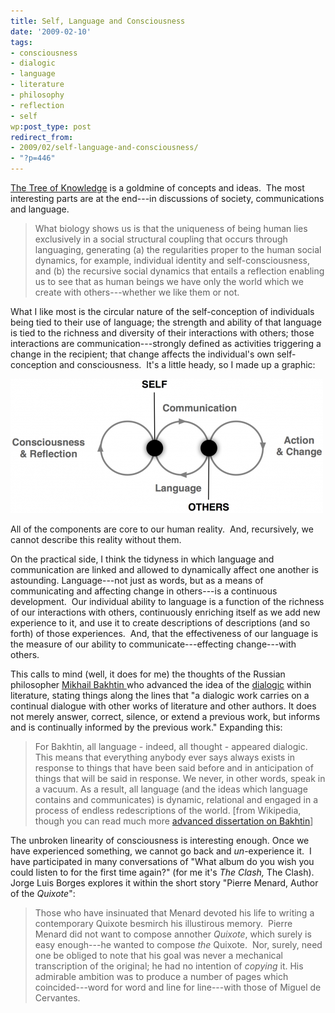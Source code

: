 ```yaml
---
title: Self, Language and Consciousness
date: '2009-02-10'
tags:
- consciousness
- dialogic
- language
- literature
- philosophy
- reflection
- self
wp:post_type: post
redirect_from:
- 2009/02/self-language-and-consciousness/
- "?p=446"
---
```


[The Tree of Knowledge](http://www.amazon.com/Tree-Knowledge-Humberto-R-Maturana/dp/0877736421?tag=particculturf-20) is a goldmine of concepts and ideas.  The most interesting parts are at the end---in discussions of society, communications and language.

>

> What biology shows us is that the uniqueness of being human lies exclusively in a social structural coupling that occurs through languaging, generating (a) the regularities proper to the human social dynamics, for example, individual identity and self-consciousness, and (b) the recursive social dynamics that entails a reflection enabling us to see that as human beings we have only the world which we create with others---whether we like them or not.

What I like most is the circular nature of the self-conception of individuals being tied to their use of language; the strength and ability of that language is tied to the richness and diversity of their interactions with others; those interactions are communication---strongly defined as activities triggering a change in the recipient; that change affects the individual's own self-conception and consciousness.  It's a little heady, so I made up a graphic:

![Self, Language and Communication](/uploads/2009-02-10-Self-Language-and-Consciousness/language-self-communication-500x215.png "Self, Language and Communication")

All of the components are core to our human reality.  And, recursively, we cannot describe this reality without them.

On the practical side, I think the tidyness in which language and communication are linked and allowed to dynamically affect one another is astounding. Language---not just as words, but as a means of communicating and affecting change in others---is a continuous development.  Our individual ability to language is a function of the richness of our interactions with others, continuously enriching itself as we add new experience to it, and use it to create descriptions of descriptions (and so forth) of those experiences.  And, that the effectiveness of our language is the measure of our ability to communicate---effecting change---with others.

This calls to mind (well, it does for me) the thoughts of the Russian philosopher [Mikhail Bakhtin ](http://en.wikipedia.org/wiki/Bakhtin)who advanced the idea of the [dialogic](http://en.wikipedia.org/wiki/Dialogic) within literature, stating things along the lines that "a dialogic work carries on a continual dialogue with other works of literature and other authors. It does not merely answer, correct, silence, or extend a previous work, but informs and is continually informed by the previous work." Expanding this:

>

> For Bakhtin, all language - indeed, all thought - appeared dialogic. This means that everything anybody ever says always exists in response to things that have been said before and in anticipation of things that will be said in response. We never, in other words, speak in a vacuum. As a result, all language (and the ideas which language contains and communicates) is dynamic, relational and engaged in a process of endless redescriptions of the world. [from Wikipedia, though you can read much more [advanced dissertation on Bakhtin](http://www.public.iastate.edu/~honeyl/bakhtin/thesis.html)]

The unbroken linearity of consciousness is interesting enough. Once we have experienced something, we cannot go back and _un_-experience it.  I have participated in many conversations of "What album do you wish you could listen to for the first time again?" (for me it's _The Clash,_ The Clash). Jorge Luis Borges explores it within the short story "Pierre Menard, Author of the _Quixote_":

>

> Those who have insinuated that Menard devoted his life to writing a contemporary Quixote besmirch his illustirous memory.  Pierre Menard did not want to compose annother _Quixote_, which surely is easy enough---he wanted to compose _the_ Quixote.  Nor, surely, need one be obliged to note that his goal was never a mechanical transcription of the original; he had no intention of _copying_ it. His admirable ambition was to produce a number of pages which coincided---word for word and line for line---with those of Miguel de Cervantes.
